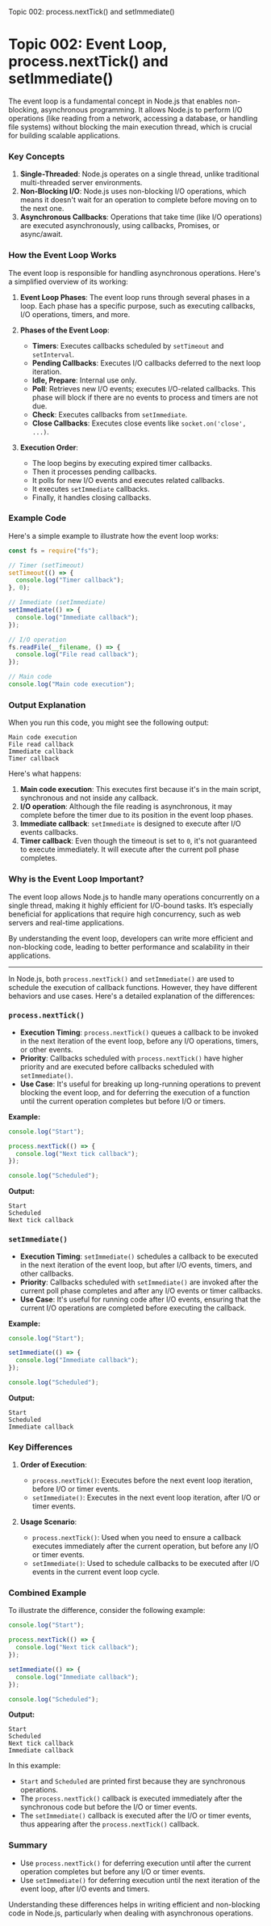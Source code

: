 Topic 002: process.nextTick() and setImmediate()

# Topic 002: Event Loop, process.nextTick() and setImmediate()

The event loop is a fundamental concept in Node.js that enables non-blocking, asynchronous programming. It allows Node.js to perform I/O operations (like reading from a network, accessing a database, or handling file systems) without blocking the main execution thread, which is crucial for building scalable applications.

### Key Concepts

1. **Single-Threaded**: Node.js operates on a single thread, unlike traditional multi-threaded server environments.
2. **Non-Blocking I/O**: Node.js uses non-blocking I/O operations, which means it doesn't wait for an operation to complete before moving on to the next one.
3. **Asynchronous Callbacks**: Operations that take time (like I/O operations) are executed asynchronously, using callbacks, Promises, or async/await.

### How the Event Loop Works

The event loop is responsible for handling asynchronous operations. Here's a simplified overview of its working:

1. **Event Loop Phases**: The event loop runs through several phases in a loop. Each phase has a specific purpose, such as executing callbacks, I/O operations, timers, and more.

2. **Phases of the Event Loop**:

   - **Timers**: Executes callbacks scheduled by `setTimeout` and `setInterval`.
   - **Pending Callbacks**: Executes I/O callbacks deferred to the next loop iteration.
   - **Idle, Prepare**: Internal use only.
   - **Poll**: Retrieves new I/O events; executes I/O-related callbacks. This phase will block if there are no events to process and timers are not due.
   - **Check**: Executes callbacks from `setImmediate`.
   - **Close Callbacks**: Executes close events like `socket.on('close', ...)`.

3. **Execution Order**:
   - The loop begins by executing expired timer callbacks.
   - Then it processes pending callbacks.
   - It polls for new I/O events and executes related callbacks.
   - It executes `setImmediate` callbacks.
   - Finally, it handles closing callbacks.

### Example Code

Here's a simple example to illustrate how the event loop works:

```javascript
const fs = require("fs");

// Timer (setTimeout)
setTimeout(() => {
  console.log("Timer callback");
}, 0);

// Immediate (setImmediate)
setImmediate(() => {
  console.log("Immediate callback");
});

// I/O operation
fs.readFile(__filename, () => {
  console.log("File read callback");
});

// Main code
console.log("Main code execution");
```

### Output Explanation

When you run this code, you might see the following output:

```
Main code execution
File read callback
Immediate callback
Timer callback
```

Here's what happens:

1. **Main code execution**: This executes first because it's in the main script, synchronous and not inside any callback.
2. **I/O operation**: Although the file reading is asynchronous, it may complete before the timer due to its position in the event loop phases.
3. **Immediate callback**: `setImmediate` is designed to execute after I/O events callbacks.
4. **Timer callback**: Even though the timeout is set to `0`, it's not guaranteed to execute immediately. It will execute after the current poll phase completes.

### Why is the Event Loop Important?

The event loop allows Node.js to handle many operations concurrently on a single thread, making it highly efficient for I/O-bound tasks. It’s especially beneficial for applications that require high concurrency, such as web servers and real-time applications.

By understanding the event loop, developers can write more efficient and non-blocking code, leading to better performance and scalability in their applications.

---

In Node.js, both `process.nextTick()` and `setImmediate()` are used to schedule the execution of callback functions. However, they have different behaviors and use cases. Here's a detailed explanation of the differences:

### `process.nextTick()`

- **Execution Timing**: `process.nextTick()` queues a callback to be invoked in the next iteration of the event loop, before any I/O operations, timers, or other events.
- **Priority**: Callbacks scheduled with `process.nextTick()` have higher priority and are executed before callbacks scheduled with `setImmediate()`.
- **Use Case**: It's useful for breaking up long-running operations to prevent blocking the event loop, and for deferring the execution of a function until the current operation completes but before I/O or timers.

**Example:**

```javascript
console.log("Start");

process.nextTick(() => {
  console.log("Next tick callback");
});

console.log("Scheduled");
```

**Output:**

```
Start
Scheduled
Next tick callback
```

### `setImmediate()`

- **Execution Timing**: `setImmediate()` schedules a callback to be executed in the next iteration of the event loop, but after I/O events, timers, and other callbacks.
- **Priority**: Callbacks scheduled with `setImmediate()` are invoked after the current poll phase completes and after any I/O events or timer callbacks.
- **Use Case**: It's useful for running code after I/O events, ensuring that the current I/O operations are completed before executing the callback.

**Example:**

```javascript
console.log("Start");

setImmediate(() => {
  console.log("Immediate callback");
});

console.log("Scheduled");
```

**Output:**

```
Start
Scheduled
Immediate callback
```

### Key Differences

1. **Order of Execution**:

   - `process.nextTick()`: Executes before the next event loop iteration, before I/O or timer events.
   - `setImmediate()`: Executes in the next event loop iteration, after I/O or timer events.

2. **Usage Scenario**:
   - `process.nextTick()`: Used when you need to ensure a callback executes immediately after the current operation, but before any I/O or timer events.
   - `setImmediate()`: Used to schedule callbacks to be executed after I/O events in the current event loop cycle.

### Combined Example

To illustrate the difference, consider the following example:

```javascript
console.log("Start");

process.nextTick(() => {
  console.log("Next tick callback");
});

setImmediate(() => {
  console.log("Immediate callback");
});

console.log("Scheduled");
```

**Output:**

```
Start
Scheduled
Next tick callback
Immediate callback
```

In this example:

- `Start` and `Scheduled` are printed first because they are synchronous operations.
- The `process.nextTick()` callback is executed immediately after the synchronous code but before the I/O or timer events.
- The `setImmediate()` callback is executed after the I/O or timer events, thus appearing after the `process.nextTick()` callback.

### Summary

- Use `process.nextTick()` for deferring execution until after the current operation completes but before any I/O or timer events.
- Use `setImmediate()` for deferring execution until the next iteration of the event loop, after I/O events and timers.

Understanding these differences helps in writing efficient and non-blocking code in Node.js, particularly when dealing with asynchronous operations.
